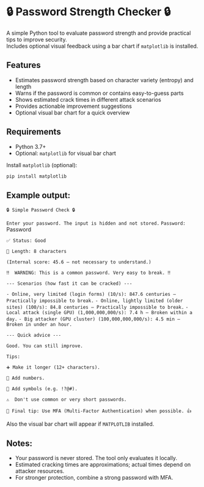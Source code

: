 # 🔒 Password Strength Checker 🔒

A simple Python tool to evaluate password strength and provide practical tips to improve security.  
Includes optional visual feedback using a bar chart if `matplotlib` is installed.

## Features
- Estimates password strength based on character variety (entropy) and length
- Warns if the password is common or contains easy-to-guess parts
- Shows estimated crack times in different attack scenarios
- Provides actionable improvement suggestions
- Optional visual bar chart for a quick overview

## Requirements
- Python 3.7+
- Optional: `matplotlib` for visual bar chart

Install `matplotlib` (optional):

```bash
pip install matplotlib
```

## Example output:

```🔒 Simple Password Check 🔒```

```Enter your password. The input is hidden and not stored.```
```Password:``` Password

```✅ Status: Good```

```🔢 Length: 8 characters```

```(Internal score: 45.6 — not necessary to understand.)```

```‼️  WARNING: This is a common password. Very easy to break. ‼️```

```--- Scenarios (how fast it can be cracked) ---```

```- Online, very limited (login forms) (10/s): 847.6 centuries — Practically impossible to break.```
```- Online, lightly limited (older sites) (100/s): 84.8 centuries — Practically impossible to break.```
```- Local attack (single GPU) (1,000,000,000/s): 7.4 h — Broken within a day.```
```- Big attacker (GPU cluster) (100,000,000,000/s): 4.5 min — Broken in under an hour.```

```--- Quick advice ---```

```Good. You can still improve.```

```Tips:```

```➕ Make it longer (12+ characters).```

```🔢 Add numbers.```

```🔣 Add symbols (e.g. !?@#).```

```⚠️  Don't use common or very short passwords.```

```🔐 Final tip: Use MFA (Multi-Factor Authentication) when possible. 👍```

Also the visual bar chart will appear if `MATPLOTLIB` installed.

## Notes:

- Your password is never stored. The tool only evaluates it locally.
- Estimated cracking times are approximations; actual times depend on attacker resources.
- For stronger protection, combine a strong password with MFA.
